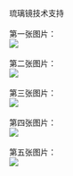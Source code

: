 琉璃镜技术支持</br></br>
第一张图片：</br>
![](https://github.com/jearbe/jearbe/blob/llj/1.jpg?raw=true)</br></br>
第二张图片：</br>
![](https://github.com/jearbe/jearbe/blob/llj/2.jpg?raw=true)</br></br>
第三张图片：</br>
![](https://github.com/jearbe/jearbe/blob/llj/3.jpg?raw=true)</br></br>
第四张图片：</br>
![](https://github.com/jearbe/jearbe/blob/llj/4.jpg?raw=true)</br></br>
第五张图片：</br>
![](https://github.com/jearbe/jearbe/blob/llj/5.jpg?raw=true)</br></br>

